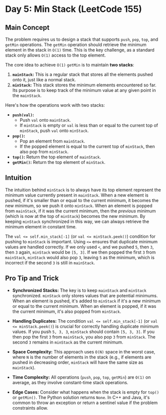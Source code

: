 # Day 5: Min Stack (LeetCode 155)

## Main Concept

The problem requires us to design a stack that supports `push`, `pop`, `top`, and `getMin` operations. The `getMin` operation should retrieve the minimum element in the stack in `O(1)` time. This is the key challenge, as a standard stack only allows `O(1)` access to the top element.

The core idea to achieve `O(1)` `getMin` is to maintain **two stacks**:
1.  **`mainStack`:** This is a regular stack that stores all the elements pushed onto it, just like a normal stack.
2.  **`minStack`:** This stack stores the minimum elements encountered so far. Its purpose is to keep track of the minimum value at any given point in the `mainStack`.

Here's how the operations work with two stacks:
*   **`push(val)`:**
    *   Push `val` onto `mainStack`.
    *   If `minStack` is empty or `val` is less than or equal to the current top of `minStack`, push `val` onto `minStack`.
*   **`pop()`:**
    *   Pop an element from `mainStack`.
    *   If the popped element is equal to the current top of `minStack`, then also pop from `minStack`.
*   **`top()`:** Return the top element of `mainStack`.
*   **`getMin()`:** Return the top element of `minStack`.

## Intuition

The intuition behind `minStack` is to always have its top element represent the minimum value currently present in `mainStack`. When a new element is pushed, if it's smaller than or equal to the current minimum, it becomes the new minimum, so we push it onto `minStack`. When an element is popped from `mainStack`, if it was the current minimum, then the *previous* minimum (which is now at the top of `minStack`) becomes the new minimum. By keeping `minStack` synchronized in this way, we can always retrieve the minimum element in constant time.

The `val <= self.min_stack[-1]` (or `val <= minStack.peek()`) condition for pushing to `minStack` is important. Using `<=` ensures that duplicate minimum values are handled correctly. If we only used `<`, and we pushed `5`, then `3`, then `3` again, `minStack` would be `[5, 3]`. If we then popped the first `3` from `mainStack`, `minStack` would also pop `3`, leaving `5` as the minimum, which is incorrect if the second `3` is still in `mainStack`.

## Pro Tip and Trick

*   **Synchronized Stacks:** The key is to keep `mainStack` and `minStack` synchronized. `minStack` only stores values that are potential minimums. When an element is pushed, it's added to `minStack` if it's a new minimum or equal to the current minimum. When an element is popped, if it was the current minimum, it's also popped from `minStack`.

*   **Handling Duplicates:** The condition `val <= self.min_stack[-1]` (or `val <= minStack.peek()`) is crucial for correctly handling duplicate minimum values. If you push `5, 3, 3`, `minStack` should contain `[5, 3, 3]`. If you then pop the first `3` from `mainStack`, you also pop `3` from `minStack`. The second `3` remains in `minStack` as the current minimum.

*   **Space Complexity:** This approach uses `O(N)` space in the worst case, where `N` is the number of elements in the stack (e.g., if elements are pushed in decreasing order, `minStack` will have the same size as `mainStack`).

*   **Time Complexity:** All operations (`push`, `pop`, `top`, `getMin`) are `O(1)` on average, as they involve constant-time stack operations.

*   **Edge Cases:** Consider what happens when the stack is empty for `top()` or `getMin()`. The Python solution returns `None`. In C++ and Java, it's common to throw an exception or return a sentinel value if the problem constraints allow.